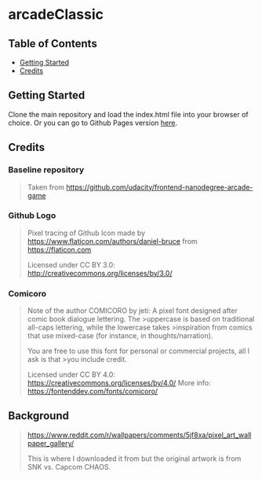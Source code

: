 # arcadeClassic

## Table of Contents

* [Getting Started](#getting-started)
* [Credits](#credits)

## Getting Started
Clone the main repository and load the index.html file into your browser of choice. Or you can go to Github Pages version [here]().

## Credits

### Baseline repository
> Taken from https://github.com/udacity/frontend-nanodegree-arcade-game

### Github Logo
>Pixel tracing of Github Icon made by https://www.flaticon.com/authors/daniel-bruce from https://flaticon.com
>
>Licensed under CC BY 3.0: http://creativecommons.org/licenses/by/3.0/

### Comicoro
>Note of the author
>COMICORO by jeti: A pixel font designed after comic book dialogue lettering. The >uppercase is based on traditional all-caps lettering, while the lowercase takes >inspiration from comics that use mixed-case (for instance, in thoughts/narration). 
>
>You are free to use this font for personal or commercial projects, all I ask is that >you include credit.
>
>Licensed under CC BY 4.0: https://creativecommons.org/licenses/by/4.0/
>More info: https://fontenddev.com/fonts/comicoro/

## Background
>https://www.reddit.com/r/wallpapers/comments/5jf8xa/pixel_art_wallpaper_gallery/
>
>This is where I downloaded it from but the original artwork is from SNK vs. Capcom CHAOS.